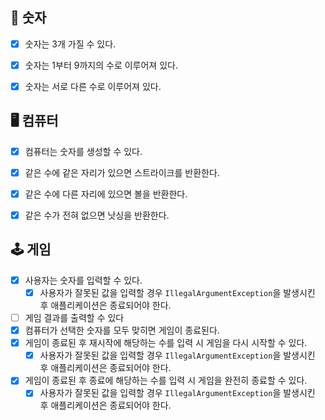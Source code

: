 
## 🔢 숫자

- [x] 숫자는 3개 가질 수 있다.
- [x] 숫자는 1부터 9까지의 수로 이루어져 있다.
- [x] 숫자는 서로 다른 수로 이루어져 있다.


## 🖥 컴퓨터

- [x] 컴퓨터는 숫자를 생성할 수 있다.
- [x] 같은 수에 같은 자리가 있으면 스트라이크를 반환한다.
- [x] 같은 수에 다른 자리에 있으면 볼을 반환한다.
- [x] 같은 수가 전혀 없으면 낫싱을 반환한다.


## 🕹 게임

- [x] 사용자는 숫자를 입력할 수 있다.
  - [x] 사용자가 잘못된 값을 입력할 경우 `IllegalArgumentException`을 발생시킨 후 애플리케이션은 종료되어야 한다.
- [ ] 게임 결과를 출력할 수 있다
- [x] 컴퓨터가 선택한 숫자를 모두 맞히면 게임이 종료된다.
- [x] 게임이 종료된 후 재시작에 해당하는 수를 입력 시 게임을 다시 시작할 수 있다.
  - [x] 사용자가 잘못된 값을 입력할 경우 `IllegalArgumentException`을 발생시킨 후 애플리케이션은 종료되어야 한다.
- [x] 게임이 종료된 후 종료에 해당하는 수를 입력 시 게임을 완전히 종료할 수 있다.
  - [x] 사용자가 잘못된 값을 입력할 경우 `IllegalArgumentException`을 발생시킨 후 애플리케이션은 종료되어야 한다.
